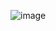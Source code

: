 ![image](https://user-images.githubusercontent.com/84217141/216981345-d0266370-3ca3-4162-ab71-f7b117f52167.png)
